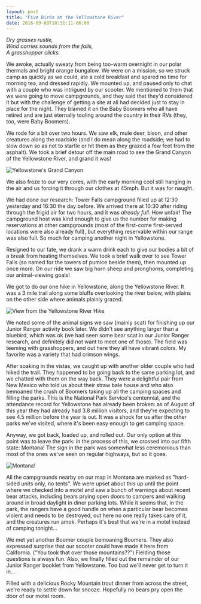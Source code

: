 ```yaml
---
layout: post
title: "Five Birds at the Yellowstone River"
date: 2016-09-08T10:31:11-06:00
---
```

<i>Dry grasses rustle,<br/>
Wind carries sounds from the falls,<br/>
A grasshopper clicks.</i>

We awoke, actually sweaty from being too-warm overnight in our polar thermals and bright orange bungalow. We were on a mission, so we struck camp as quickly as we could, ate a cold breakfast and spared no time for morning tea, and dressed rapidly. We mounted up, and paused only to chat with a couple who was intrigued by our scooter. We mentioned to them that we were going to move campgrounds, and they said that they'd considered it but with the challenge of getting a site at all had decided just to stay in place for the night. They blamed it on the Baby Boomers who all have retired and are just eternally tooling around the country in their RVs (they, too, were Baby Boomers).

We rode for a bit over two hours. We saw elk, mule deer, bison, and other creatures along the roadside (and I do mean along the roadside; we had to slow down so as not to startle or hit them as they grazed a few feet from the asphalt). We took a brief detour off the main road to see the Grand Canyon of the Yellowstone River, and grand it was!

![Yellowstone's Grand Canyon](https://lh3.googleusercontent.com/ULMaTpn3-BF6C7W5JV_DJoCVhzwCeVn16td2QZrdXyKzvlh6fF9P9FWnGXM8XFOAw4UY7I7FWrxStOEpEfj4H_Av3O5z9rB3fynCQ7kzoc5QGUEUtwgK0fJUISeEA7MygwTlomJDMeR-BYIfdzsUoZ5XKoxMKhdUW_p3T4wcf3bAakhHuHUnkzPPno6bZGVtiKZTHeL1RLA0DokT8SdWzujKITiJocQy0EIN8f_BpWlrmhQXEhS0srp1spb8XFUCynOUoA6P9ii4Y8bPOTrbIPOEwRZa1RUq6FXOc1QUwQHzddwl6i3f1uYTfdwhM9972F9EIuWdjXA0ehYeWDd2QGEVnFNbHcahpFft5tkncfNufoDxi-V-qZLWwz1XHvKy-PTysoYoxh28QDh5eYpKD6lMtC1iQozkQ8Tofyxh9MXZ-Mc2AfhXc9mgMRD0sEluAauUEqljt4wk9n07MXTDkgmEBPNRUR0yNK9BfmnbAz-bTCwxMJ7DQDrpb_7xgjZrB5jAJ89Rg6NhPc7TsaKhK25UlIJ6a0qKLT-5Hlxx6oHpXKsOGbXYPGil_JKY7MPWxlIGaJEYHLqmXMUGJec136XKAGn4sRmjOxZv1Cn3pQvQofbudA=w2508-h1420-no "Yellowstone's Grand Canyon")

We also froze to our very cores, with the early morning cool still hanging in the air and us forcing it through our clothes at 45mph. But it was for naught.

We had done our research: Tower Falls campground filled up at 12:30 yesterday and 16:30 the day before. We arrived there at 10:30 after riding through the frigid air for two hours, and it was _already full_. How unfair! The campground host was kind enough to give us the number for making reservations at other campgrounds (most of the first-come first-served locations were also already full), but everything reservable within our range was also full. So much for camping another night in Yellowstone.

Resigned to our fate, we drank a warm drink each to give our bodies a bit of a break from heating themselves. We took a brief walk over to see Tower Falls (so named for the towers of pumice beside them), then mounted up once more. On our ride we saw big horn sheep and pronghorns, completing our animal-viewing goals!

We got to do our one hike in Yellowstone, along the Yellowstone River. It was a 3 mile trail along some bluffs overlooking the river below, with plains on the other side where animals plainly grazed.

![View from the Yellowstone River Hike](https://lh3.googleusercontent.com/I2nvosTaONle9a6YyN_ImS6gD-8s0dbJJNtyjfk56morPcIOBtWPWCcf2SOVA0SvOQc3Li0ueTUkVrHVk7G3hRdFh7aoVN15UIOSwW8DCpI99CukQJhMy6X6Te8mlq1OCu17qWaY1FoefDR8t2f0U6y413_q4CGiEwXPeey9B6iRdU69LdkSOUYYNhj8T_irV_KtAD5yY5cHKmRvue3-qW5_L1rmsnUqmKjMhldxomyAcUcP8UiR669WZYCHYEWUnvPzZs57lEWjG2LhwOC0VJjuZqWEX-MnOVlG6E0M3OzpIR4Qt5WBpzdRgxgzt22jMr037QrxIqnONVr6gmA7gE-MHsWDb2EtTc6dFf6BmMSpzP4KioLPC2R2SoqsfV5KKjvay5WrZA-yVhnpqaofthPc8BZ-rmPx51N3QotcS-uhJnpmPBZ9QcOchfFYuIMwVZx6YvZgRgQJhxDnU1Q9Ff6GusMLk8d2Ojj54ooRwCBofzGCCeMa5AefYOe-nf6lKbDXPbMSoLkpq8cLrjab6Qd_eCJc6fuGiHh2tMAfGkBp2Aq1MUdA6WZDgEY7FoQ-G_6D2xhRjyyP6ZCwN4I3VbWfUrVlfXl8krjwJKy2IFpzaSy91Q=w2508-h448-no "View from the Yellowstone River Hike")

We noted some of the animal signs we saw (mainly scat) for finishing up our Junior Ranger activity book later. We didn't see anything larger than a bluebird, which was ok (we had seen some bear scat in our Junior Ranger research, and definitely did not want to meet one of those). The field was teeming with grasshoppers, and out here they all have vibrant colors. My favorite was a variety that had crimson wings.

After soaking in the vistas, we caught up with another older couple who had hiked the trail. They happened to be going back to the same parking lot, and we chatted with them on the way back. They were a delightful pair from New Mexico who told us about their straw bale house and who also bemoaned the crush of Boomers taking up all the camping spaces and filling the parks. This is the National Park Service's centennial, and the attendance record for Yellowstone has already been broken: as of August of this year they had already had 3.8 million visitors, and they're expecting to see 4.5 million before the year is out. It was a shock for us after the other parks we've visited, where it's been easy enough to get camping space.

Anyway, we got back, loaded up, and rolled out. Our only option at this point was to leave the park: in the process of this, we crossed into our fifth state: Montana! The sign in the park was somewhat less ceremonious than most of the ones we've seen on regular highways, but so it goes.

![Montana!](https://lh3.googleusercontent.com/kVkIrT-6OR7FWlZl_a_zqcNNku5-24QlJeuzXb_9ehfMcudpHkM9Aq4C7f6yxvchyPFKNN4J9L8MqlIqtphX9zkZM3V4OQgazCoj239AM9bV2eG5ItqwuFfRipZ1-LhX4_urKJHdVXpHBRe74QOJQBeE4P0d3qGCZDy3prli363PUothNq-KCiq3jcFFspXHzK6X7Q2yVE0_lWGlMEZVaXo35PIJYMo6EH__ukomf_hknU5YCkPvXJa5zTpT_Kb9RQnrsrn7n73GoS1CAyoZ2JYB-31ks0TlUZKDez7ojvQ604rkorwGLFHOICMYYTWiVSPo9pLDa5KFeAFYrVK0h7O-UIUG-j_OIwbd6o1eaq2gBwpRBA98cRDazKCOlgL8wov59V4yl7KJd8VbysGbFWstOuHA3I4v8OwpxdeRrwHvcepCyBM9pNJq0wgeW2pPVY2uPO7Cr5N4nftadUUIEFHzR9jEW0RgGpMiTTrc1g41uC9EsWNCqcb2Tmm8ISNeQ-q0Y0zJd3xS_oUvBphUDJoF1Wh-ZZWj_i2eDri4vra8e4P9xw1La3OgMzJVcT7Zb4NsybkQyojB2stTtU8MebkJLzLDxmGs2aObEOooaa1bg3E8IA=w2508-h1412-no "Montana!")

All the campgrounds nearby on our map in Montana are marked as "hard-sided units only, no tents". We were upset about this up until the point where we checked into a motel and saw a bunch of warnings about recent bear attacks, including bears prying open doors to campers and walking around in broad daylight in diner parking lots. While it seems that, in the park, the rangers have a good handle on when a particular bear becomes violent and needs to be destroyed, out here no one really takes care of it, and the creatures run amok. Perhaps it's best that we're in a motel instead of camping tonight...

We met yet another Boomer couple bemoaning Boomers. They also expressed surprise that our scooter could have made it here from California. ("You took that over those mountains??") Fielding those questions is always fun. Also, we finally filled out the remainder of our Junior Ranger booklet from Yellowstone. Too bad we'll never get to turn it in...

Filled with a delicious Rocky Mountain trout dinner from across the street, we're ready to settle down for snooze. Hopefully no bears pry open the door of our motel room.
